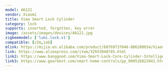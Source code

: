 ```yaml
---
model: A6121
vendor: Xiaomi
title: Vima Smart Lock Cylinder
category: lock
supports: inserted, forgotten, key error
image: /assets/images/devices/A6121.jpg
zigbeemodel: ['lumi.lock.v1']
compatible: [z2m,iob]
mlink: https://mijia.en.alibaba.com/product/60769737048-806208654/Xiaomi_Mijia_Wima_Smart_Door_Lock_Cylinder_Easy_Installation_For_Smart_Home.html
link: https://www.aliexpress.com/item/32933948745.html
link2: https://www.banggood.com/Vima-Smart-Lock-Core-Cylinder-Intelligent-Securtiy-Door-Lock-128-Bit-Encryption-w-Keys-from-Xiaomi-Youpin-p-1328812.html
link3: https://www.gearbest.com/smart-home-controls/pp_009526822041.html
---
```

